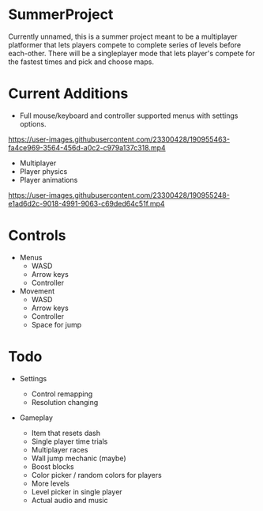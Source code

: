 # SummerProject

Currently unnamed, this is a summer project meant to be a multiplayer platformer that lets players compete to complete series of levels before each-other. There will be a singleplayer mode that lets player's compete for the fastest times and pick and choose maps.

# Current Additions
- Full mouse/keyboard and controller supported menus with settings options.


https://user-images.githubusercontent.com/23300428/190955463-fa4ce969-3564-456d-a0c2-c979a137c318.mp4



- Multiplayer
- Player physics
- Player animations


https://user-images.githubusercontent.com/23300428/190955248-e1ad6d2c-9018-4991-9063-c69ded64c51f.mp4



# Controls
- Menus
	- WASD
	- Arrow keys
	- Controller
- Movement
	- WASD
	- Arrow keys
	- Controller
	- Space for jump


# Todo

- Settings
	- Control remapping
	- Resolution changing
	
- Gameplay
	- Item that resets dash
	- Single player time trials
	- Multiplayer races
	- Wall jump mechanic (maybe)
	- Boost blocks
	- Color picker / random colors for players
	- More levels
	- Level picker in single player
	- Actual audio and music
